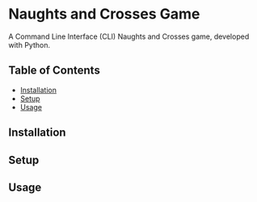 # Naughts and Crosses Game
A Command Line Interface (CLI) Naughts and Crosses game, developed with Python.

## Table of Contents
- [Installation](#installation)
- [Setup](#setup)
- [Usage](#usage)

## Installation

## Setup

## Usage
